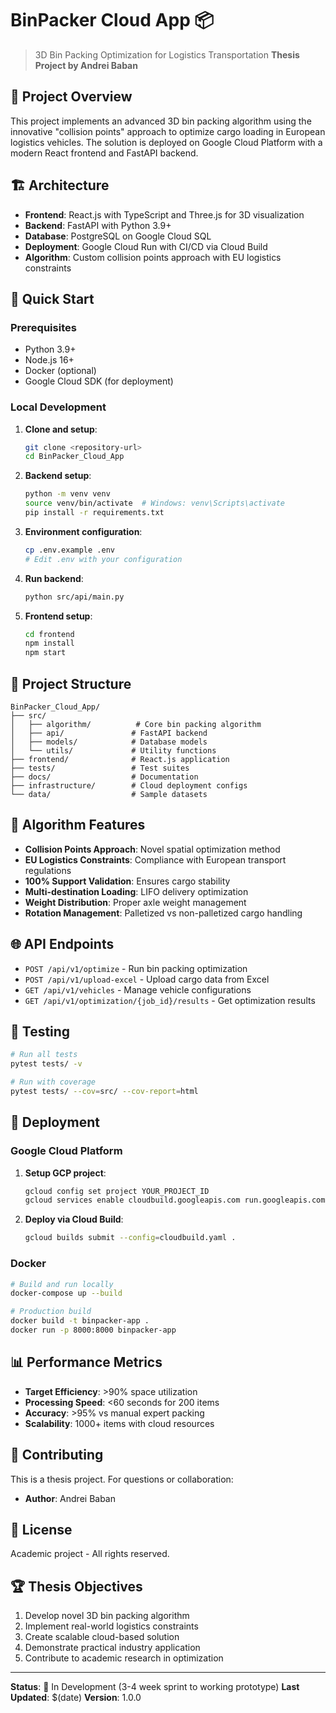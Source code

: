 # BinPacker Cloud App 📦

> 3D Bin Packing Optimization for Logistics Transportation
> **Thesis Project by Andrei Baban**

## 🎯 Project Overview

This project implements an advanced 3D bin packing algorithm using the innovative "collision points" approach to optimize cargo loading in European logistics vehicles. The solution is deployed on Google Cloud Platform with a modern React frontend and FastAPI backend.

## 🏗️ Architecture

- **Frontend**: React.js with TypeScript and Three.js for 3D visualization
- **Backend**: FastAPI with Python 3.9+
- **Database**: PostgreSQL on Google Cloud SQL
- **Deployment**: Google Cloud Run with CI/CD via Cloud Build
- **Algorithm**: Custom collision points approach with EU logistics constraints

## 🚀 Quick Start

### Prerequisites
- Python 3.9+
- Node.js 16+
- Docker (optional)
- Google Cloud SDK (for deployment)

### Local Development

1. **Clone and setup**:
   ```bash
   git clone <repository-url>
   cd BinPacker_Cloud_App
   ```

2. **Backend setup**:
   ```bash
   python -m venv venv
   source venv/bin/activate  # Windows: venv\Scripts\activate
   pip install -r requirements.txt
   ```

3. **Environment configuration**:
   ```bash
   cp .env.example .env
   # Edit .env with your configuration
   ```

4. **Run backend**:
   ```bash
   python src/api/main.py
   ```

5. **Frontend setup**:
   ```bash
   cd frontend
   npm install
   npm start
   ```

## 📁 Project Structure

```
BinPacker_Cloud_App/
├── src/
│   ├── algorithm/          # Core bin packing algorithm
│   ├── api/               # FastAPI backend
│   ├── models/            # Database models
│   └── utils/             # Utility functions
├── frontend/              # React.js application
├── tests/                 # Test suites
├── docs/                  # Documentation
├── infrastructure/        # Cloud deployment configs
└── data/                  # Sample datasets
```

## 🔬 Algorithm Features

- **Collision Points Approach**: Novel spatial optimization method
- **EU Logistics Constraints**: Compliance with European transport regulations
- **100% Support Validation**: Ensures cargo stability
- **Multi-destination Loading**: LIFO delivery optimization
- **Weight Distribution**: Proper axle weight management
- **Rotation Management**: Palletized vs non-palletized cargo handling

## 🌐 API Endpoints

- `POST /api/v1/optimize` - Run bin packing optimization
- `POST /api/v1/upload-excel` - Upload cargo data from Excel
- `GET /api/v1/vehicles` - Manage vehicle configurations
- `GET /api/v1/optimization/{job_id}/results` - Get optimization results

## 🧪 Testing

```bash
# Run all tests
pytest tests/ -v

# Run with coverage
pytest tests/ --cov=src/ --cov-report=html
```

## 🚀 Deployment

### Google Cloud Platform

1. **Setup GCP project**:
   ```bash
   gcloud config set project YOUR_PROJECT_ID
   gcloud services enable cloudbuild.googleapis.com run.googleapis.com sql-component.googleapis.com
   ```

2. **Deploy via Cloud Build**:
   ```bash
   gcloud builds submit --config=cloudbuild.yaml .
   ```

### Docker

```bash
# Build and run locally
docker-compose up --build

# Production build
docker build -t binpacker-app .
docker run -p 8000:8000 binpacker-app
```

## 📊 Performance Metrics

- **Target Efficiency**: >90% space utilization
- **Processing Speed**: <60 seconds for 200 items
- **Accuracy**: >95% vs manual expert packing
- **Scalability**: 1000+ items with cloud resources

## 🤝 Contributing

This is a thesis project. For questions or collaboration:

- **Author**: Andrei Baban

## 📄 License

Academic project - All rights reserved.

## 🏆 Thesis Objectives

1. Develop novel 3D bin packing algorithm
2. Implement real-world logistics constraints
3. Create scalable cloud-based solution
4. Demonstrate practical industry application
5. Contribute to academic research in optimization

---

**Status**: 🚧 In Development (3-4 week sprint to working prototype)
**Last Updated**: $(date)
**Version**: 1.0.0